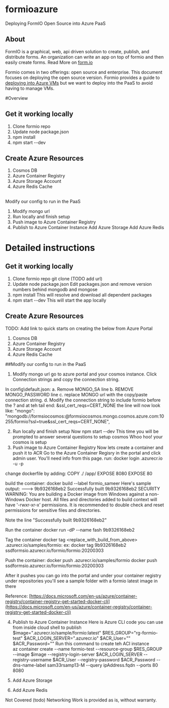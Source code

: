 # formioazure
Deploying FormIO Open Source into Azure PaaS

## About
FormIO is a graphical, web, api driven solution to create, publish, and distribute forms.  An organization can write an app on top of formio and then easily create forms.  Read More on [form.io](https://form.io)

Formio comes in two offerings: open source and enterprise.  This document focuses on deploying the open source version.
Formio provides a guide to [deploying into Azure VMs](https://help.form.io/tutorials/deployment/azure/) but we want to deploy into the PaaS to avoid having to manage VMs.

#Overview
## Get it working locally
1. Clone formio repo
2. Update node package.json
3. npm install
4. npm start --dev
## Create Azure Resources
1. Cosmos DB
2. Azure Container Registry
3. Azure Storage Account
4. Azure Redis Cache
##
Modify our config to run in the PaaS
1. Modify mongo url
2. Run locally and finish setup
3. Push image to Azure Container Registry
4. Publish to Azure Container Instance
Add Azure Storage
Add Azure Redis

# Detailed instructions
## Get it working locally
1. Clone formio repo
git clone (TODO add url)
2. Update node package.json
Edit packages.json and remove version numbers behind mongodb and mongose
3. npm install
This will resolve and download all dependent packages
4. npm start --dev
This will start the app locally

## Create Azure Resources
TODO: Add link to quick starts on creating the below from Azure Portal
1. Cosmos DB
2. Azure Container Registry
3. Azure Storage Account
4. Azure Redis Cache

##Modify our config to run in the PaaS
1. Modify mongo url
go to azure portal and your cosmos instance.  Click Connection strings and copy the connection string.

In config\default.json:
a. Remove MONGO_SA line
b. REMOVE MONGO_PASSWORD line
c. replace MONGO url with the copy/paste connection string.
d. Modify the connection string to include formio before the ? and at teh tail end: &ssl_cert_reqs=CERT_NONE
the line will now look like: 
  "mongo": "mongodb://formsiocosmos:<password>@formsiocosmos.mongo.cosmos.azure.com:10255/formio?ssl=true&ssl_cert_reqs=CERT_NONE",

2. Run locally and finish setup
Now npm start --dev
This time you will be prompted to answer several questions to setup cosmos
Whoo hoo! your cosmos is setup
3. Push image to Azure Container Registry
Now lets create a container and push it to ACR
Go to the Azure Container Regisry in the portal and click admin user.  You'll need info from this page.
run: docker login <replace>.azurecr.io -u <username> -p <access key>

change dockerfile by adding:
COPY ./ /app/
EXPOSE 8080
EXPOSE 80

build the container:
docker build --label formio_sameer
Here's sample output:
 ---> 9b9326168eb2
Successfully built 9b9326168eb2
SECURITY WARNING: You are building a Docker image from Windows against a non-Windows Docker host. All files and directories added to build context will have '-rwxr-xr-x' permissions. It is recommended to double check and reset permissions for sensitive files and directories.

Note the line "Successfully built 9b9326168eb2"

Run the container
docker run -dP --name fash 9b9326168eb2

Tag the container
docker tag <replace_with_build_from_above> <replace>.azurecr.io/samples/formio:<date>
  ex:
docker tag 9b9326168eb2 ssdformsio.azurecr.io/formio/formio:20200303
  
Push the container:
docker push <replace>.azurecr.io/samples/formio
docker push ssdformsio.azurecr.io/formio/formio:20200303
  
After it pushes you can go into the portal and under your container registry under repositories you'll see a sample folder with a formio latest image in there

Reference: [https://docs.microsoft.com/en-us/azure/container-registry/container-registry-get-started-docker-cli](https://docs.microsoft.com/en-us/azure/container-registry/container-registry-get-started-docker-cli)

4. Publish to Azure Container Instance
Here is Azure CLI code you can use from inside cloud shell to publish
$image="<replace>.azurecr.io/sample/formio:latest"
$RES_GROUP="rg-formio-test"
$ACR_LOGIN_SERVER="<replace>.azurecr.io"
$ACR_User="<replace>"
$ACR_Password="<replace>"
Run this command to create teh ACI instance  
az container create --name formio-test --resource-group $RES_GROUP --image $image --registry-login-server $ACR_LOGIN_SERVER --registry-username $ACR_User --registry-password $ACR_Password --dns-name-label sam33rsamp13-M --query ipAddress.fqdn --ports 80 8080


5. Add Azure Storage


6. Add Azure Redis


Not Covered (todo)
Networking
Work is provided as is, without warranty. 
